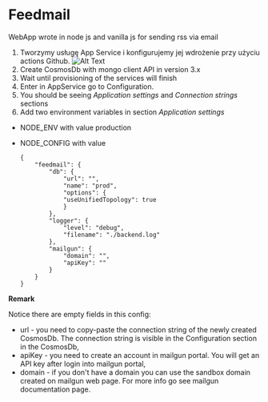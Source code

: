 # Feedmail

WebApp wrote in node js and vanilla js for sending rss via email


1. Tworzymy usługę App Service i konfigurujemy jej wdrożenie przy użyciu actions Github.
![Alt Text](https://github.com/shapovaliuk/feedmail/blob/img/appservice1.PNG)
3. Create CosmosDb with mongo client API in version 3.x
4. Wait until provisioning of the services will finish
5. Enter in AppService go to Configuration.
6. You should be seeing *Application settings* and *Connection strings* sections
7. Add two environment variables in section *Application settings*
- NODE_ENV with value production
- NODE_CONFIG with value

      {
          "feedmail": {
              "db": {
                  "url": "", 
                  "name": "prod", 
                  "options": {
                  "useUnifiedTopology": true 
                  }
              },
              "logger": {
                  "level": "debug",
                  "filename": "./backend.log"
              },
              "mailgun": {
                  "domain": "",
                  "apiKey": ""
              }  
          }
      }

**Remark**

Notice there are empty fields in this config:
- url - you need to copy-paste the connection string of the newly created CosmosDb. The connection string is visible in the Configuration section in the CosmosDb,
- apiKey - you need to create an account in mailgun portal. You will get an API key after login into mailgun portal,
- domain - if you don't have a domain you can use the sandbox domain created on mailgun web page. For more info go see mailgun documentation page.
